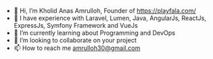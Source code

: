 - 👋 Hi, I’m Kholid Anas Amrulloh, Founder of https://playfala.com/
- 👀 I have experience with Laravel, Lumen, Java, AngularJs, ReactJs, ExpressJs, Symfony Framework and VueJs
- 🌱 I’m currently learning about Programming and DevOps
- 💞️ I’m looking to collaborate on your project
- 📫 How to reach me amrulloh30@gmail.com
